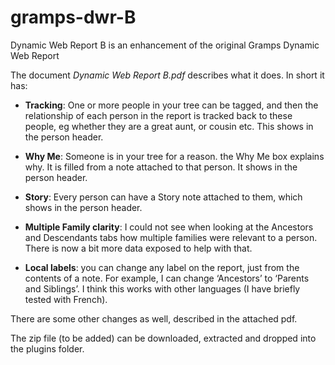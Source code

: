 # gramps-dwr-B
Dynamic Web Report B is an enhancement of the original Gramps Dynamic Web Report

The document _Dynamic Web Report B.pdf_ describes what it does.  In short it has:

- **Tracking**:  One or more people in your tree can be tagged, and then the relationship of each person in the report is tracked back to these people, eg whether they are a great aunt, or cousin etc.  This shows in the person header.

- **Why Me**: Someone is in your tree for a reason.  the Why Me box explains why.  It is filled from a note attached to that person.  It shows in the person header.

- **Story**:  Every person can have a Story note attached to them, which shows in the person header.

- **Multiple Family clarity**:  I could not see when looking at the Ancestors and Descendants tabs how multiple families were relevant to a person.  There is now a bit more data exposed to help with that.

- **Local labels**:  you can change any label on the report, just from the contents of a note.  For example, I can change ‘Ancestors’ to ‘Parents and Siblings’.  I think this works with other languages (I have briefly tested with French).  

There are some other changes as well, described in the attached pdf.


The zip file (to be added) can be downloaded, extracted and dropped into the plugins folder.
